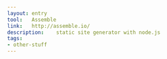```yaml
---
layout: entry
tool:	Assemble
link:	http://assemble.io/
description:	static site generator with node.js
tags:
- other-stuff	
---
```

